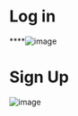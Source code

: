 # Log in

****![image](https://github.com/user-attachments/assets/a9cbfaf8-e5a7-4b91-9aeb-bdfa7713c105)


# Sign Up 

![image](https://github.com/user-attachments/assets/1d768600-38a0-412c-9f3b-dc3961481dec)
